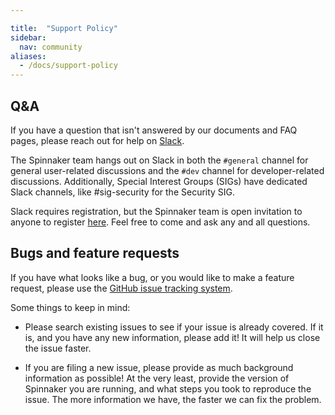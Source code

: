 ```yaml
---

title:  "Support Policy"
sidebar:
  nav: community
aliases: 
  - /docs/support-policy
---
```


## Q&A

If you have a question that isn't answered by our documents and FAQ pages,
please reach out for help on [Slack](https://spinnakerteam.slack.com).

The Spinnaker team hangs out on Slack in both the <code>#general</code> channel
for general user-related discussions and the <code>#dev</code> channel for
developer-related discussions. Additionally, Special Interest Groups (SIGs) have dedicated Slack channels, like #sig-security for the Security SIG.

Slack requires registration, but the Spinnaker team is open invitation to anyone to register
[here](http://join.spinnaker.io). Feel free to come and ask any and all
questions.

## Bugs and feature requests

If you have what looks like a bug, or you would like to make a feature request,
please use the [GitHub issue tracking
system](https://github.com/spinnaker/spinnaker/issues).

Some things to keep in mind:

* Please search existing issues to see if your issue is already covered. If it
  is, and you have any new information, please add it! It will help us close
  the issue faster.

* If you are filing a new issue, please provide as much background information
  as possible! At the very least, provide the version of Spinnaker you are
  running, and what steps you took to reproduce the issue. The more information
  we have, the faster we can fix the problem.
